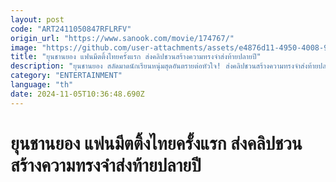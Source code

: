 ```yaml
---
layout: post
code: "ART2411050847RFLRFV"
origin_url: "https://www.sanook.com/movie/174767/"
image: "https://github.com/user-attachments/assets/e4876d11-4950-4008-95a8-93a73c31529b"
title: "ยุนชานยอง แฟนมีตติ้งไทยครั้งแรก ส่งคลิปชวนสร้างความทรงจำส่งท้ายปลายปี"
description: "ยุนชานยอง สลัดมาดนักเรียนหนุ่มสุดอันตรายต่อหัวใจ! ส่งคลิปชวนสร้างความทรงจำส่งท้ายปลายปี แฟนมีตติ้งครั้งแรกในไทย 24 พฤศจิกายน นี้!"
category: "ENTERTAINMENT"
language: "th"
date: 2024-11-05T10:36:48.690Z
---
```


# ยุนชานยอง แฟนมีตติ้งไทยครั้งแรก ส่งคลิปชวนสร้างความทรงจำส่งท้ายปลายปี